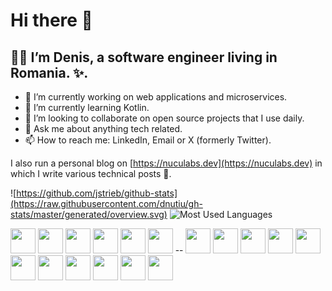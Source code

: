 # Hi there 👋
## 🧑‍💻 I’m Denis, a software engineer living in Romania. ✨.

- 🔭 I’m currently working on web applications and microservices.
- 🌱 I’m currently learning Kotlin.
- 👯 I’m looking to collaborate on open source projects that I use daily.
- 💬 Ask me about anything tech related.
- 📫 How to reach me: LinkedIn, Email or X (formerly Twitter).

I also run a personal blog on [https://nuculabs.dev](https://nuculabs.dev) in which I write various technical posts 💬.

![https://github.com/jstrieb/github-stats](https://raw.githubusercontent.com/dnutiu/gh-stats/master/generated/overview.svg)
![Most Used Languages](https://github-readme-stats.vercel.app/api/top-langs?username=dnutiu&hide=c%2B%2B,html,processing,java,ruby,cmake,makefile,scss,stylus,blade,typescript,arduino,jupyter%20notebook,css,shell,batchfile,dockerfile,C++&show_icons=true)

<img src="https://cdn.jsdelivr.net/gh/devicons/devicon/icons/python/python-original-wordmark.svg" height="40" width="40" style="display: inline"/>
<img src="https://cdn.jsdelivr.net/gh/devicons/devicon/icons/javascript/javascript-original.svg" height="40" width="40"/>
<img src="https://cdn.jsdelivr.net/gh/devicons/devicon/icons/go/go-original-wordmark.svg" height="40" width="40"/>
<img src="https://cdn.jsdelivr.net/gh/devicons/devicon/icons/java/java-original-wordmark.svg" height="40" width="40"/>
<img src="https://cdn.jsdelivr.net/gh/devicons/devicon/icons/kotlin/kotlin-original-wordmark.svg" height="40" width="40"/>
<img src="https://cdn.jsdelivr.net/gh/devicons/devicon/icons/csharp/csharp-original.svg" height="40" width="40"/>
--
<img src="https://cdn.jsdelivr.net/gh/devicons/devicon/icons/linux/linux-original.svg" height="40" width="40"/>
<img src="https://cdn.jsdelivr.net/gh/devicons/devicon/icons/kubernetes/kubernetes-plain-wordmark.svg" height="40" width="40"/>
<img src="https://cdn.jsdelivr.net/gh/devicons/devicon/icons/docker/docker-original-wordmark.svg" height="40" width="40"/>
<img src="https://cdn.jsdelivr.net/gh/devicons/devicon/icons/vuejs/vuejs-original-wordmark.svg" height="40" width="40"/>
<img src="https://cdn.jsdelivr.net/gh/devicons/devicon/icons/androidstudio/androidstudio-original.svg" height="40" width="40"/>
<img src="https://cdn.jsdelivr.net/gh/devicons/devicon/icons/fastapi/fastapi-original-wordmark.svg" height="40" width="40"/>
<img src="https://cdn.jsdelivr.net/gh/devicons/devicon/icons/pytest/pytest-original-wordmark.svg" height="40" width="40"/>
<img src="https://cdn.jsdelivr.net/gh/devicons/devicon/icons/hugo/hugo-original-wordmark.svg" height="40" width="40"/>
<img src="https://cdn.jsdelivr.net/gh/devicons/devicon/icons/apachekafka/apachekafka-original-wordmark.svg" height="40" width="40"/>
<img src="https://cdn.jsdelivr.net/gh/devicons/devicon/icons/redis/redis-original-wordmark.svg" height="40" width="40"/>
<img src="https://cdn.jsdelivr.net/gh/devicons/devicon/icons/mongodb/mongodb-original-wordmark.svg" height="40" width="40"/>


<!--
**dnutiu/dnutiu** is a ✨ _special_ ✨ repository because its `README.md` (this file) appears on your GitHub profile.

Here are some ideas to get you started:

- 🔭 I’m currently working on ...
- 🌱 I’m currently learning ...
- 👯 I’m looking to collaborate on ...
- 🤔 I’m looking for help with ...
- 💬 Ask me about ...
- 📫 How to reach me: ...
- 😄 Pronouns: ...
- ⚡ Fun fact: ...
-->
